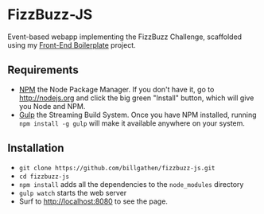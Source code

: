 # FizzBuzz-JS

Event-based webapp implementing the FizzBuzz Challenge, scaffolded using my [Front-End Boilerplate](https://github.com/billgathen/front-end-boilerplate) project.

## Requirements

- [NPM](http://npmjs.org) the Node Package Manager. If you don't have it, go to http://nodejs.org and click the big green "Install" button, which will give you Node and NPM.
- [Gulp](http://gulpjs.com) the Streaming Build System. Once you have NPM installed, running ```npm install -g gulp``` will make it available anywhere on your system.

## Installation

- ```git clone https://github.com/billgathen/fizzbuzz-js.git```
- ```cd fizzbuzz-js```
- ```npm install``` adds all the dependencies to the ```node_modules``` directory
- ```gulp watch``` starts the web server
- Surf to [http://localhost:8080](http://localhost:8080) to see the page.